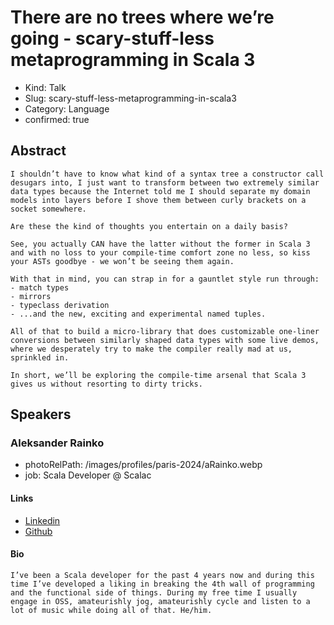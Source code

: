 # There are no trees where we’re going - scary-stuff-less metaprogramming in Scala 3

- Kind: Talk
- Slug: scary-stuff-less-metaprogramming-in-scala3
- Category: Language
- confirmed: true

## Abstract

```
I shouldn’t have to know what kind of a syntax tree a constructor call desugars into, I just want to transform between two extremely similar data types because the Internet told me I should separate my domain models into layers before I shove them between curly brackets on a socket somewhere.

Are these the kind of thoughts you entertain on a daily basis?

See, you actually CAN have the latter without the former in Scala 3 and with no loss to your compile-time comfort zone no less, so kiss your ASTs goodbye - we won’t be seeing them again.

With that in mind, you can strap in for a gauntlet style run through:
- match types
- mirrors
- typeclass derivation
- ...and the new, exciting and experimental named tuples.

All of that to build a micro-library that does customizable one-liner conversions between similarly shaped data types with some live demos, where we desperately try to make the compiler really mad at us, sprinkled in.

In short, we’ll be exploring the compile-time arsenal that Scala 3 gives us without resorting to dirty tricks.
```

## Speakers

### Aleksander Rainko

- photoRelPath: /images/profiles/paris-2024/aRainko.webp
- job: Scala Developer @ Scalac

#### Links

- [Linkedin](https://www.linkedin.com/in/arainko)
- [Github](https://github.com/arainko)

#### Bio

```
I’ve been a Scala developer for the past 4 years now and during this time I’ve developed a liking in breaking the 4th wall of programming and the functional side of things. During my free time I usually engage in OSS, amateurishly jog, amateurishly cycle and listen to a lot of music while doing all of that. He/him.
```
